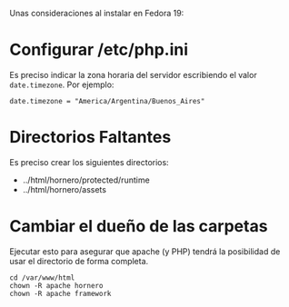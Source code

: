Unas consideraciones al instalar en Fedora 19:

# Configurar /etc/php.ini
Es preciso indicar la zona horaria del servidor escribiendo el valor `date.timezone`. Por ejemplo:

	date.timezone = "America/Argentina/Buenos_Aires"

# Directorios Faltantes
Es preciso crear los siguientes directorios:

* ../html/hornero/protected/runtime
* ../html/hornero/assets

# Cambiar el dueño de las carpetas

Ejecutar esto para asegurar que apache (y PHP) tendrá la posibilidad de usar el directorio de forma completa.

	cd /var/www/html
	chown -R apache hornero
	chown -R apache framework

